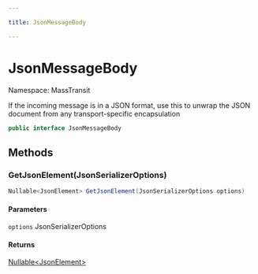 ```yaml
---

title: JsonMessageBody

---
```


# JsonMessageBody

Namespace: MassTransit

If the incoming message is in a JSON format, use this to unwrap the JSON document from any transport-specific encapsulation

```csharp
public interface JsonMessageBody
```

## Methods

### **GetJsonElement(JsonSerializerOptions)**

```csharp
Nullable<JsonElement> GetJsonElement(JsonSerializerOptions options)
```

#### Parameters

`options` JsonSerializerOptions<br/>

#### Returns

[Nullable\<JsonElement\>](https://learn.microsoft.com/en-us/dotnet/api/system.nullable-1)<br/>
